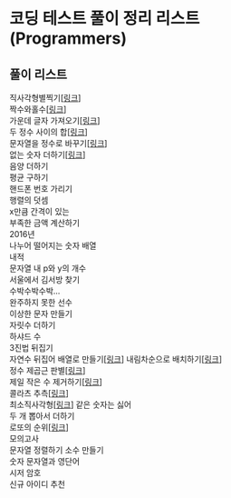 # 코딩 테스트 풀이 정리 리스트(Programmers)

## 풀이 리스트

직사각형별찍기[[링크](직사각형별찍기.md)]  
짝수와홀수[[링크](짝수와홀수.md)]  
가운데 글자 가져오기[[링크](가운데글자가져오기.md)]  
두 정수 사이의 합[[링크](두정수사이의합.md)]  
문자열을 정수로 바꾸기[[링크](문자열을정수로바꾸기.md)]  
없는 숫자 더하기[[링크](없는숫자더하기.md)]  
음양 더하기  
평균 구하기  
핸드폰 번호 가리기  
행렬의 덧셈  
x만큼 간격이 있는  
부족한 금액 계산하기  
2016년  
나누어 떨어지는 숫자 배열  
내적  
문자열 내 p와 y의 개수  
서울에서 김서방 찾기  
수박수박수박...  
완주하지 못한 선수  
이상한 문자 만들기  
자릿수 더하기  
하샤드 수  
3진법 뒤집기  
자연수 뒤집어 배열로 만들기[[링크](자연수뒤집어배열로만들기.md)] 
내림차순으로 배치하기[[링크](내림차순으로배치하기.md)]  
정수 제곱근 판별[[링크](정수제곱근판별.md)]  
제일 작은 수 제거하기[[링크](제일작은수제거하기.md)]  
콜라츠 추측[[링크](콜라츠추측.md)]  
최소직사각형[[링크](최소직사각형.md)]
같은 숫자는 싫어  
두 개 뽑아서 더하기  
로또의 순위[[링크](로또의순위.md)]  
모의고사  
문자열 정렬하기 
소수 만들기  
숫자 문자열과 영단어  
시저 암호  
신규 아이디 추천  

